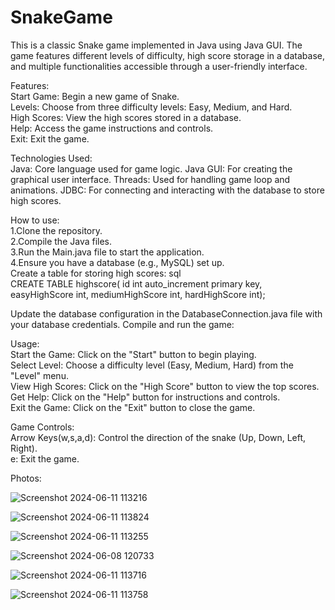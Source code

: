 # SnakeGame

This is a classic Snake game implemented in Java using Java GUI. The game features different levels of difficulty, high score storage in a database, and multiple functionalities accessible through a user-friendly interface.

Features:       
Start Game: Begin a new game of Snake.                          
Levels: Choose from three difficulty levels: Easy, Medium, and Hard.          
High Scores: View the high scores stored in a database.              
Help: Access the game instructions and controls.             
Exit: Exit the game.             

Technologies Used:     
Java: Core language used for game logic.
Java GUI: For creating the graphical user interface.
Threads: Used for handling game loop and animations.
JDBC: For connecting and interacting with the database to store high scores.

How to use:     
1.Clone the repository.     
2.Compile the Java files.    
3.Run the Main.java file to start the application.     
4.Ensure you have a database (e.g., MySQL) set up.      
  Create a table for storing high scores:
  sql    
  CREATE TABLE highscore(
  id int auto_increment primary key,
  easyHighScore int,
  mediumHighScore int,
  hardHighScore int);

Update the database configuration in the DatabaseConnection.java file with your database credentials.
Compile and run the game:

Usage:    
Start the Game: Click on the "Start" button to begin playing.    
Select Level: Choose a difficulty level (Easy, Medium, Hard) from the "Level" menu.   
View High Scores: Click on the "High Score" button to view the top scores.    
Get Help: Click on the "Help" button for instructions and controls.    
Exit the Game: Click on the "Exit" button to close the game.    

Game Controls:     
Arrow Keys(w,s,a,d): Control the direction of the snake (Up, Down, Left, Right).   
e: Exit the game.   

Photos:

![Screenshot 2024-06-11 113216](https://github.com/Arjun-Dalavayi/Practise/assets/159019136/181ccc58-38a4-4b03-8246-425d609b87a0)

![Screenshot 2024-06-11 113824](https://github.com/Arjun-Dalavayi/Practise/assets/159019136/6467af70-8812-4a81-b24b-8c7b0fdc8160)

![Screenshot 2024-06-11 113255](https://github.com/Arjun-Dalavayi/Practise/assets/159019136/6add0bd6-3f99-452c-b34a-a97a21438877)

![Screenshot 2024-06-08 120733](https://github.com/Arjun-Dalavayi/Practise/assets/159019136/8ea72407-1196-4a39-af7f-b68a759b4cf8)

![Screenshot 2024-06-11 113716](https://github.com/Arjun-Dalavayi/Practise/assets/159019136/5591cbb8-3804-4620-9483-44d9ba1a55b0)

![Screenshot 2024-06-11 113758](https://github.com/Arjun-Dalavayi/Practise/assets/159019136/5063e9c7-5f46-4fa7-8386-efc9bcbb4120)
